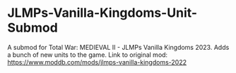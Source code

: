 # JLMPs-Vanilla-Kingdoms-Unit-Submod
A submod for Total War: MEDIEVAL II - JLMPs Vanilla Kingdoms 2023. Adds a bunch of new units to the game.
Link to original mod: https://www.moddb.com/mods/jlmps-vanilla-kingdoms-2022

